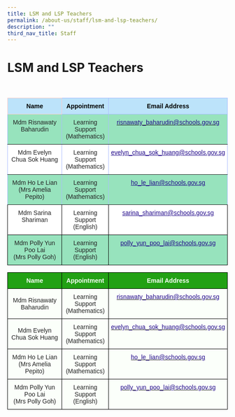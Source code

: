 ```yaml
---
title: LSM and LSP Teachers
permalink: /about-us/staff/lsm-and-lsp-teachers/
description: ""
third_nav_title: Staff
---
```

LSM and LSP Teachers
====================

<br>

<style type="text/css">
.tg  {border-collapse:collapse;border-color:#aabcfe;border-spacing:0;}
.tg td{background-color:#e8edff;border-color:#aabcfe;border-style:solid;border-width:1px;color:#669;
  font-family:Arial, sans-serif;font-size:14px;overflow:hidden;padding:10px 5px;word-break:normal;}
.tg th{background-color:#b9c9fe;border-color:#aabcfe;border-style:solid;border-width:1px;color:#039;
  font-family:Arial, sans-serif;font-size:14px;font-weight:normal;overflow:hidden;padding:10px 5px;word-break:normal;}
.tg .tg-g70e{background-color:#FFF;border-color:inherit;color:#21088A;font-weight:bold;text-align:center;text-decoration:underline;
  vertical-align:top}
.tg .tg-ll8o{background-color:#97E3BD;border-color:inherit;color:#222;text-align:center;vertical-align:top}
.tg .tg-o9eh{background-color:#97E3BD;border-color:inherit;color:#21088A;font-weight:bold;text-align:center;
  text-decoration:underline;vertical-align:top}
.tg .tg-ble8{background-color:#97E3BD;color:#21088A;font-weight:bold;text-align:center;text-decoration:underline;vertical-align:top}
.tg .tg-oa0s{background-color:#BCE3FA;border-color:#ffccc9;color:#000000;font-weight:bold;text-align:center;vertical-align:top}
.tg .tg-fkqm{background-color:#BCE3FA;border-color:inherit;color:#000000;font-weight:bold;text-align:center;vertical-align:top}
.tg .tg-gct1{background-color:#FFF;border-color:inherit;color:#222;text-align:center;vertical-align:top}
.tg .tg-lygy{background-color:#FFF;color:#222;text-align:center;vertical-align:top}
.tg .tg-0pyt{background-color:#FFF;color:#21088A;font-weight:bold;text-align:center;text-decoration:underline;vertical-align:top}
.tg .tg-61hb{background-color:#97E3BD;color:#222;text-align:center;vertical-align:top}
</style>
<table class="tg">
<thead>
  <tr>
    <th class="tg-oa0s"><span style="font-weight:bold;background-color:#BCE3FA">Name</span></th>
    <th class="tg-fkqm"><span style="font-weight:bold;background-color:#BCE3FA">Appointment</span></th>
    <th class="tg-fkqm"><span style="font-weight:bold;background-color:#BCE3FA">Email Address</span></th>
  </tr>
</thead>
<tbody>
  <tr>
    <td class="tg-ll8o"><span style="font-weight:inherit;font-style:inherit;color:#222;background-color:#97E3BD">Mdm Risnawaty Baharudin</span><br></td>
    <td class="tg-ll8o"><span style="font-weight:inherit;font-style:inherit;color:#222;background-color:#97E3BD">Learning Support</span><br><span style="font-weight:inherit;font-style:inherit;color:#222;background-color:#97E3BD">(Mathematics)</span></td>
    <td class="tg-o9eh"><a href="mailto:risnawaty_baharudin@schools.gov.sg"><span style="font-weight:500;font-style:inherit;text-decoration:none;color:#21088A">risnawaty_baharudin@schools.gov.sg</span></a></td>
  </tr>
  <tr>
    <td class="tg-gct1"><span style="font-weight:inherit;font-style:inherit;color:#222;background-color:#FFF">Mdm Evelyn Chua Sok Huang</span></td>
    <td class="tg-gct1"><span style="font-weight:inherit;font-style:inherit;color:#222;background-color:#FFF">Learning Support</span><br><span style="font-weight:inherit;font-style:inherit;color:#222;background-color:#FFF">(Mathematics)</span></td>
    <td class="tg-g70e"><a href="mailto:evelyn_chua_sok_huang@schools.gov.sg"><span style="font-weight:500;font-style:inherit;text-decoration:underline;color:#21088A">evelyn_chua_sok_huang@schools.gov.sg</span></a></td>
  </tr>
  <tr>
    <td class="tg-ll8o"><span style="font-weight:inherit;font-style:inherit;color:#222;background-color:#97E3BD">Mdm Ho Le Lian</span><br><span style="font-weight:inherit;font-style:inherit;color:#222;background-color:#97E3BD">(Mrs Amelia Pepito)</span></td>
    <td class="tg-ll8o"><span style="font-weight:inherit;font-style:inherit;color:#222;background-color:#97E3BD">Learning Support</span><br><span style="font-weight:inherit;font-style:inherit;color:#222;background-color:#97E3BD">(Mathematics)</span></td>
    <td class="tg-o9eh"><a href="mailto:ho_le_lian@schools.gov.sg"><span style="font-weight:500;font-style:inherit;text-decoration:underline;color:#21088A">ho_le_lian@schools.gov.sg</span></a></td>
  </tr>
  <tr>
    <td class="tg-lygy"><span style="font-weight:inherit;font-style:inherit;color:#222;background-color:#FFF">Mdm Sarina Shariman</span><br></td>
    <td class="tg-lygy"><span style="font-weight:inherit;font-style:inherit;color:#222;background-color:#FFF">Learning Support</span><br><span style="font-weight:inherit;font-style:inherit;color:#222;background-color:#FFF">(English)</span></td>
    <td class="tg-0pyt"><a href="mailto:sarina_shariman@schools.gov.sg"><span style="font-weight:500;font-style:inherit;text-decoration:underline;color:#21088A">sarina_shariman@schools.gov.sg</span></a></td>
  </tr>
  <tr>
    <td class="tg-61hb"><span style="font-weight:inherit;font-style:inherit;color:#222;background-color:#97E3BD">Mdm Polly Yun Poo Lai</span><br><span style="font-weight:inherit;font-style:inherit;color:#222;background-color:#97E3BD">(Mrs Polly Goh)</span></td>
    <td class="tg-61hb"><span style="font-weight:inherit;font-style:inherit;color:#222;background-color:#97E3BD">Learning Support</span><br><span style="font-weight:inherit;font-style:inherit;color:#222;background-color:#97E3BD">(English)</span></td>
    <td class="tg-ble8"><a href="mailto:polly_yun_poo_lai@schools.gov.sg"><span style="font-weight:500;font-style:inherit;text-decoration:underline;color:#21088A">polly_yun_poo_lai@schools.gov.sg</span></a></td>
  </tr>
</tbody>
</table>

<style type="text/css">
.tg  {border-collapse:collapse;border-spacing:0;}
.tg td{border-color:black;border-style:solid;border-width:1px;font-family:Arial, sans-serif;font-size:14px;
  overflow:hidden;padding:10px 5px;word-break:normal;}
.tg th{border-color:black;border-style:solid;border-width:1px;font-family:Arial, sans-serif;font-size:14px;
  font-weight:normal;overflow:hidden;padding:10px 5px;word-break:normal;}
.tg .tg-1h0n{background-color:#22A114;color:#FBFFFA;font-weight:bold;text-align:center;vertical-align:top}
.tg .tg-fskk{background-color:#FBFFFA;color:#21088A;font-weight:bold;text-align:center;text-decoration:underline;vertical-align:top}
.tg .tg-lb3e{background-color:#FBFFFA;color:#21088A;font-weight:bold;text-align:center;vertical-align:top}
.tg .tg-s6uv{background-color:#FBFFFA;color:#222;text-align:center;vertical-align:middle}
</style>
<table class="tg">
<thead>
  <tr>
    <th class="tg-1h0n">Name</th>
    <th class="tg-1h0n">Appointment</th>
    <th class="tg-1h0n">Email Address</th>
  </tr>
</thead>
<tbody>
  <tr>
    <td class="tg-s6uv"><span style="color:#222;background-color:#FBFFFA">Mdm Risnawaty Baharudin</span></td>
    <td class="tg-s6uv"><span style="color:#222;background-color:#FBFFFA"> Learning Support<br>
(Mathematics)</span></td>
    <td class="tg-lb3e"><a href="mailto:risnawaty_baharudin@schools.gov.sg"><span style="font-weight:500;text-decoration:none;color:#21088A">risnawaty_baharudin@schools.gov.sg</span></a></td>
  </tr>
  <tr>
    <td class="tg-s6uv"><span style="color:#222;background-color:#FBFFFA">Mdm Evelyn Chua Sok Huang</span></td>
    <td class="tg-s6uv"><span style="color:#222;background-color:#FBFFFA">Learning Support<br>
(Mathematics)</span><br></td>
    <td class="tg-lb3e"><a href="mailto:evelyn_chua_sok_huang@schools.gov.sg"><span style="font-weight:500;text-decoration:none;color:#21088A">evelyn_chua_sok_huang@schools.gov.sg</span></a></td>
  </tr>
  <tr>
    <td class="tg-s6uv"><span style="color:#222;background-color:#FBFFFA">Mdm Ho Le Lian<br>
(Mrs Amelia Pepito)</span></td>
    <td class="tg-s6uv"><span style="color:#222;background-color:#FBFFFA">Learning Support<br>
(Mathematics)</span><br></td>
    <td class="tg-lb3e"><a href="mailto:ho_le_lian@schools.gov.sg"><span style="font-weight:500;text-decoration:none;color:#21088A">ho_le_lian@schools.gov.sg</span></a></td>
  </tr>
  <tr>
    <td class="tg-s6uv"><span style="color:#222;background-color:#FBFFFA">Mdm Polly Yun Poo Lai<br>
(Mrs Polly Goh)</span><br></td>
    <td class="tg-s6uv"><span style="color:#222;background-color:#FBFFFA">Learning Support<br>
(English)</span><br></td>
    <td class="tg-lb3e"><a href="mailto:polly_yun_poo_lai@schools.gov.sg"><span style="font-weight:500;text-decoration:none;color:#21088A">polly_yun_poo_lai@schools.gov.sg</span></a><br></td>
	</tr>
</tbody>
</table>